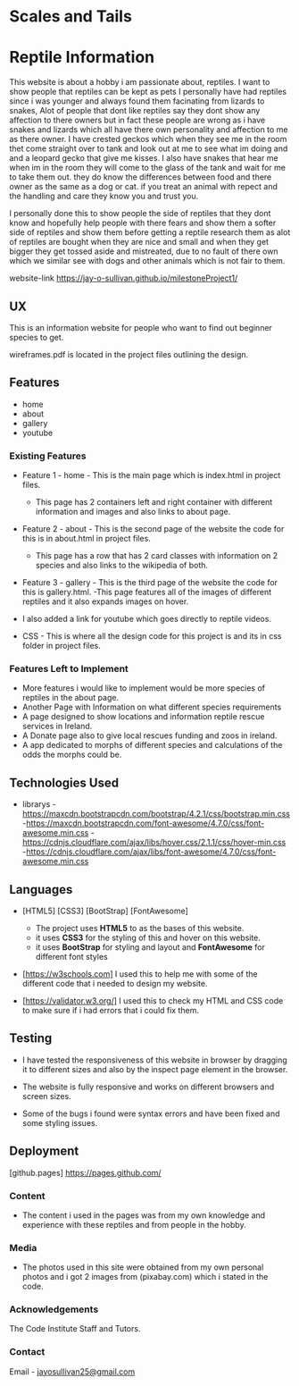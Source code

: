 # Scales and Tails
# Reptile Information

This website is about a hobby i am passionate about, reptiles. I want to show people that reptiles can be kept as pets 
I personally have had reptiles since i was younger and always found them facinating from lizards to snakes, Alot of people 
that dont like reptiles say they dont show any affection to there owners but in fact these people are wrong as i have snakes and 
lizards which all have there own personality and affection to me as there owner. I have crested geckos which when they see me in the room thet come
straight over to tank and look out at me to see what im doing and and a leopard gecko that give me kisses. I also have snakes that hear me when im in the room they will come to the glass of the tank and wait for me to take them out.
they do know the differences between food and there owner as the same as a dog or cat. if you treat an animal with repect and the handling and care they know you and trust you.

I personally done this to show people the side of reptiles that they dont know and hopefully help people with there fears and show them  a softer side of reptiles and show them before getting a reptile research them 
as alot of reptiles are bought when they are nice and small and when they get bigger they get tossed aside and mistreated, due to no fault of there own which we similar see with dogs and other animals 
which is not fair to them. 

website-link https://jay-o-sullivan.github.io/milestoneProject1/
 
## UX
 
This is an information website for people who want to find out beginner species to get.

wireframes.pdf is located in the project files outlining the design.

## Features

- home
- about
- gallery
- youtube


### Existing Features

- Feature 1 - home - This is the main page which is index.html in project files.
  - This page has 2 containers left and right container with different information and images and also links to about page.

- Feature 2 - about - This is the second page of the website the code for this is in about.html in project files.
  - This page has a row that has 2 card classes with information on 2 species and also links to the wikipedia of both.

- Feature 3 - gallery - This is the third page of the website the code for this is gallery.html.
  -This page features all of the images of different reptiles and it also expands images on hover. 

- I also added a link for youtube which goes directly to reptile videos.

- CSS - This is where all the design code for this project is and its in css folder in project files.


### Features Left to Implement

- More features i would like to implement would be more species of reptiles in the about page.
- Another Page with Information on what different species requirements
- A page designed to show locations and information reptile rescue services in Ireland.
- A Donate page also to give local rescues funding and zoos in ireland.
- A app dedicated to morphs of different species and calculations of the odds the morphs could be.

## Technologies Used

- librarys 
   -https://maxcdn.bootstrapcdn.com/bootstrap/4.2.1/css/bootstrap.min.css
   -https://maxcdn.bootstrapcdn.com/font-awesome/4.7.0/css/font-awesome.min.css
   -https://cdnjs.cloudflare.com/ajax/libs/hover.css/2.1.1/css/hover-min.css  
   -https://cdnjs.cloudflare.com/ajax/libs/font-awesome/4.7.0/css/font-awesome.min.css
   
 ## Languages  
  - [HTML5] [CSS3] [BootStrap] [FontAwesome]
       - The project uses **HTML5** to as the bases of this website.
       - it uses **CSS3** for the styling of this and hover on this website.
       - it uses **BootStrap** for styling and layout and **FontAwesome** for different font styles

- [https://w3schools.com] I used this to help me with some of the different code that i needed to design my website.

- [https://validator.w3.org/] I used this to check my HTML and CSS code to make sure if i had errors that i could fix them. 



## Testing

- I have tested the responsiveness of this website in browser by dragging it to different sizes and also by the inspect page element in the browser.

- The website is fully responsive and works on different browsers and screen sizes.

- Some of the bugs i found were syntax errors and have been fixed and some styling issues. 


## Deployment

[github.pages] https://pages.github.com/




### Content
- The content i used in the pages was from my own knowledge and experience with these reptiles and from people in the hobby.

### Media
- The photos used in this site were obtained from my own personal photos and i got 2 images from (pixabay.com) which i stated in the code.

### Acknowledgements

The Code Institute Staff and Tutors.

### Contact

Email - jayosullivan25@gmail.com
